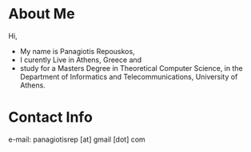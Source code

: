 <h1>About Me</h1>
Hi,
<ul>
  <li> My name is Panagiotis Repouskos,</li>
  <li> I curently Live in Athens, Greece and</li>
  <li> study for a Masters Degree in Theoretical Computer Science, in the Department of Informatics and Telecommunications, University of Athens.</li>
</ul>

<h1>Contact Info</h1>
e-mail: panagiotisrep [at] gmail [dot] com
